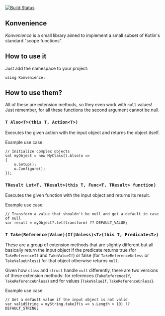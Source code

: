 [![Build Status](https://travis-ci.com/Vraiment/konvenience.svg?branch=master)](https://travis-ci.com/Vraiment/konvenience)

﻿Konvenience
-------------

*Konvenience* is a small library aimed to implement a small subset of Kotlin's standard "scope functions".

## How to use it

Just add the namespace to your project:

```
using Konvenience;
```
## How to use them?

All of these are extension methods, so they even work with `null` values! Just remember, for all these functions the second argument cannot be null.

### `T Also<T>(this T, Action<T>)`

Executes the given action with the input object and returns the object itself.

Example use case:

```
// Initialize complex objects
val myObject = new MyClass().Also(o =>
{
    o.Setup();
    o.Configure();
});
```

### `TResult Let<T, TResult>(this T, Func<T, TResult> function)`

Executes the given function with the input object and returns its result.

Example use case:

```
// Transform a value that shouldn't be null and get a default in case of null
var result = myObject?.let(transform) ?? DEFAULT_VALUE;
```

### `T Take(Reference|Value)(If|Unless)<T>(this T, Predicate<T>)`

These are a group of extension methods that are slightly different but all basically return the input object if the predicate returns true (for `TakeReferenceIf` and `TakeValueIf`) or false (for `TakeReferenceUnless` or `TakeValueUnless`) for that object otherwise returns `null`.

Given how `class` and `struct` handle `null` differently, there are two versions of these extension methods: for references (`TakeReferenceIf`, `TakeReferenceUnless`) and for values (`TakeValueIf`, `TakeReferenceUnless`).

Example use case:

```
// Get a default value if the input object is not valid
var validString = myString.takeIf(s => s.Length > 10) ?? DEFAULT_STRING;
```
